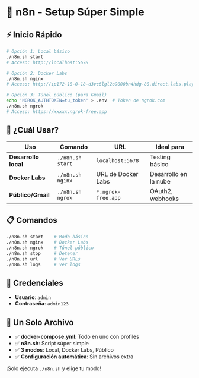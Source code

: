 # 🚀 n8n - Setup Súper Simple

## ⚡ Inicio Rápido

```bash
# Opción 1: Local básico
./n8n.sh start
# Acceso: http://localhost:5678

# Opción 2: Docker Labs  
./n8n.sh nginx
# Acceso: http://ip172-18-0-18-d3vc6lgl2o9000bn4hdg-80.direct.labs.play-with-docker.com

# Opción 3: Túnel público (para Gmail)
echo 'NGROK_AUTHTOKEN=tu_token' > .env  # Token de ngrok.com
./n8n.sh ngrok
# Acceso: https://xxxxx.ngrok-free.app
```

## 🎯 ¿Cuál Usar?

| Uso | Comando | URL | Ideal para |
|---|---|---|---|
| **Desarrollo local** | `./n8n.sh start` | `localhost:5678` | Testing básico |
| **Docker Labs** | `./n8n.sh nginx` | URL de Docker Labs | Desarrollo en la nube |
| **Público/Gmail** | `./n8n.sh ngrok` | `*.ngrok-free.app` | OAuth2, webhooks |

## 📋 Comandos

```bash
./n8n.sh start    # Modo básico
./n8n.sh nginx    # Docker Labs
./n8n.sh ngrok    # Túnel público
./n8n.sh stop     # Detener
./n8n.sh url      # Ver URLs
./n8n.sh logs     # Ver logs
```

## 🔧 Credenciales

- **Usuario**: `admin`
- **Contraseña**: `admin123`

## 🌟 Un Solo Archivo

- ✅ **docker-compose.yml**: Todo en uno con profiles
- ✅ **n8n.sh**: Script súper simple
- ✅ **3 modos**: Local, Docker Labs, Público
- ✅ **Configuración automática**: Sin archivos extra

¡Solo ejecuta `./n8n.sh` y elige tu modo!